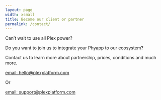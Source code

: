 ```yaml
---
layout: page
width: xsmall
title: Become our client or partner
permalink: /contact/
---
```



Can’t wait to use all Plex power?

Do you want to join us to integrate your Phyapp to our ecosystem?

Contact us to learn more about partnership, prices, conditions and much more.

<a href="mailto:hello@plexplatform.com">email: hello@plexplatform.com</a>

Or

<a href="mailto:support@plexplatform.com">email: support@plexplatform.com</a>